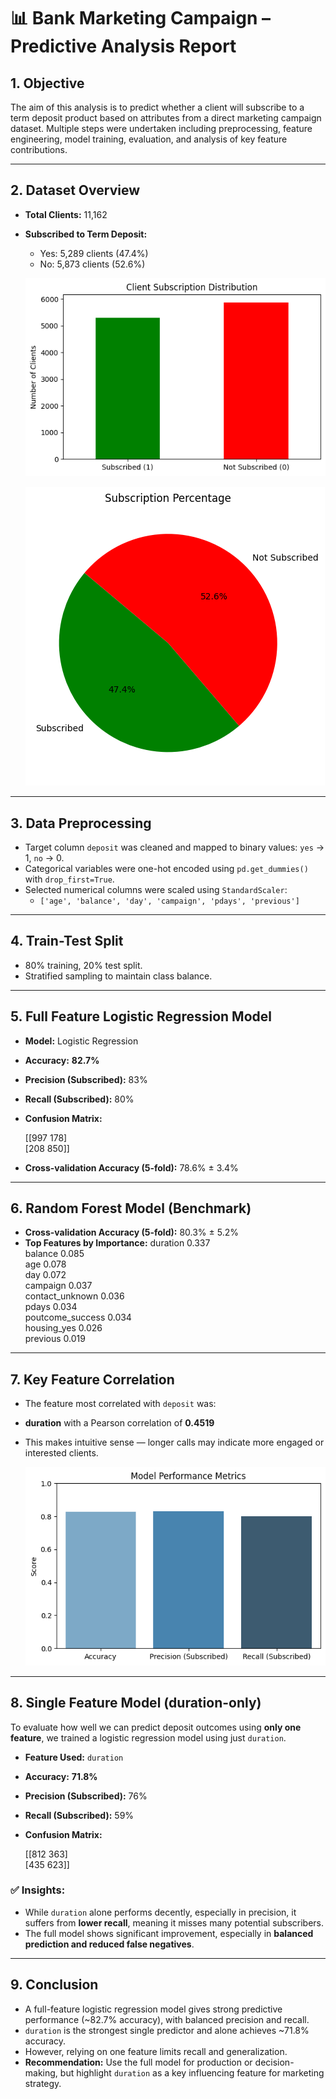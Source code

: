 # 📊 Bank Marketing Campaign – Predictive Analysis Report

## 1. Objective

The aim of this analysis is to predict whether a client will subscribe to a term deposit product based on attributes from a direct marketing campaign dataset. Multiple steps were undertaken including preprocessing, feature engineering, model training, evaluation, and analysis of key feature contributions.

---

## 2. Dataset Overview

- **Total Clients:** 11,162
- **Subscribed to Term Deposit:**
  - Yes: 5,289 clients (47.4%)
  - No: 5,873 clients (52.6%)  
  

  ![](./fig/bar_subscription.png?msec=1749648124189?msec=1749690190556)

  
  ![](./fig/plot_subscription_pie.png?msec=1749648207819?msec=1749690190555)

---

## 3. Data Preprocessing

- Target column `deposit` was cleaned and mapped to binary values: `yes` → 1, `no` → 0.
- Categorical variables were one-hot encoded using `pd.get_dummies()` with `drop_first=True`.
- Selected numerical columns were scaled using `StandardScaler`:
  - `['age', 'balance', 'day', 'campaign', 'pdays', 'previous']`

---

## 4. Train-Test Split

- 80% training, 20% test split.
- Stratified sampling to maintain class balance.

---

## 5. Full Feature Logistic Regression Model

- **Model:** Logistic Regression

- **Accuracy:** **82.7%**

- **Precision (Subscribed):** 83%

- **Recall (Subscribed):** 80%

- **Confusion Matrix:** 
  
  [[997 178]  
  [208 850]]

- **Cross-validation Accuracy (5-fold):** 78.6% ± 3.4%

---

## 6. Random Forest Model (Benchmark)

- **Cross-validation Accuracy (5-fold):** 80.3% ± 5.2%
- **Top Features by Importance:** 
  duration 0.337  
  balance 0.085  
  age 0.078  
  day 0.072  
  campaign 0.037  
  contact_unknown 0.036  
  pdays 0.034  
  poutcome_success 0.034  
  housing_yes 0.026  
  previous 0.019

---

## 7. Key Feature Correlation

- The feature most correlated with `deposit` was:

- **duration** with a Pearson correlation of **0.4519**

- This makes intuitive sense — longer calls may indicate more engaged or interested clients.
  
  ![](./fig/plot_model_metrics.png?msec=1749648254335)

---

## 8. Single Feature Model (duration-only)

To evaluate how well we can predict deposit outcomes using **only one feature**, we trained a logistic regression model using just `duration`.

- **Feature Used:** `duration`

- **Accuracy:** **71.8%**

- **Precision (Subscribed):** 76%

- **Recall (Subscribed):** 59%

- **Confusion Matrix:** 
  
  [[812 363]  
  [435 623]]

### ✅ Insights:

- While `duration` alone performs decently, especially in precision, it suffers from **lower recall**, meaning it misses many potential subscribers.
- The full model shows significant improvement, especially in **balanced prediction and reduced false negatives**.

---

## 9. Conclusion

- A full-feature logistic regression model gives strong predictive performance (~82.7% accuracy), with balanced precision and recall.
- `duration` is the strongest single predictor and alone achieves ~71.8% accuracy.
- However, relying on one feature limits recall and generalization.
- **Recommendation:** Use the full model for production or decision-making, but highlight `duration` as a key influencing feature for marketing strategy.
